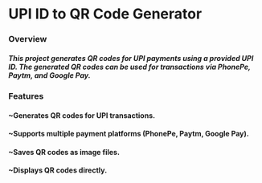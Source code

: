 # UPI ID to QR Code Generator

### Overview
##### This project generates QR codes for UPI payments using a provided UPI ID. The generated QR codes can be used for transactions via PhonePe, Paytm, and Google Pay.

### Features
#### ~Generates QR codes for UPI transactions.
#### ~Supports multiple payment platforms (PhonePe, Paytm, Google Pay).
#### ~Saves QR codes as image files.
#### ~Displays QR codes directly.
